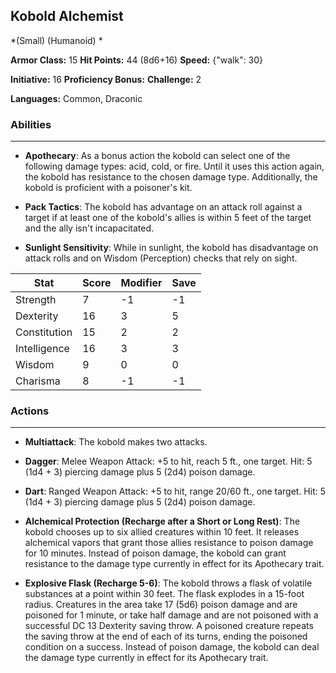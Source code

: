 ## Kobold Alchemist
*(Small) (Humanoid) *

**Armor Class:** 15
**Hit Points:** 44 (8d6+16)
**Speed:** {"walk": 30}

**Initiative:** 16
**Proficiency Bonus:**
**Challenge:** 2

**Languages:** Common, Draconic

### Abilities
 --- 
- **Apothecary**: As a bonus action the kobold can select one of the following damage types: acid, cold, or fire. Until it uses this action again, the kobold has resistance to the chosen damage type. Additionally, the kobold is proficient with a poisoner's kit.

- **Pack Tactics**: The kobold has advantage on an attack roll against a target if at least one of the kobold's allies is within 5 feet of the target and the ally isn't incapacitated.

- **Sunlight Sensitivity**: While in sunlight, the kobold has disadvantage on attack rolls and on Wisdom (Perception) checks that rely on sight.



| Stat | Score | Modifier | Save |
| ---- | ---- | ---- | ---- |
| Strength | 7 | -1 | -1 |
| Dexterity | 16 | 3 | 5 |
| Constitution | 15 | 2 | 2 |
| Intelligence | 16 | 3 | 3 |
| Wisdom | 9 | 0 | 0 |
| Charisma | 8 | -1 | -1 |

### Actions
 --- 
- **Multiattack**: The kobold makes two attacks.

- **Dagger**: Melee Weapon Attack: +5 to hit, reach 5 ft., one target. Hit: 5 (1d4 + 3) piercing damage plus 5 (2d4) poison damage.

- **Dart**: Ranged Weapon Attack: +5 to hit, range 20/60 ft., one target. Hit: 5 (1d4 + 3) piercing damage plus 5 (2d4) poison damage.

- **Alchemical Protection (Recharge after a Short or Long Rest)**: The kobold chooses up to six allied creatures within 10 feet. It releases alchemical vapors that grant those allies resistance to poison damage for 10 minutes. Instead of poison damage, the kobold can grant resistance to the damage type currently in effect for its Apothecary trait.

- **Explosive Flask (Recharge 5-6)**: The kobold throws a flask of volatile substances at a point within 30 feet. The flask explodes in a 15-foot radius. Creatures in the area take 17 (5d6) poison damage and are poisoned for 1 minute, or take half damage and are not poisoned with a successful DC 13 Dexterity saving throw. A poisoned creature repeats the saving throw at the end of each of its turns, ending the poisoned condition on a success. Instead of poison damage, the kobold can deal the damage type currently in effect for its Apothecary trait.


